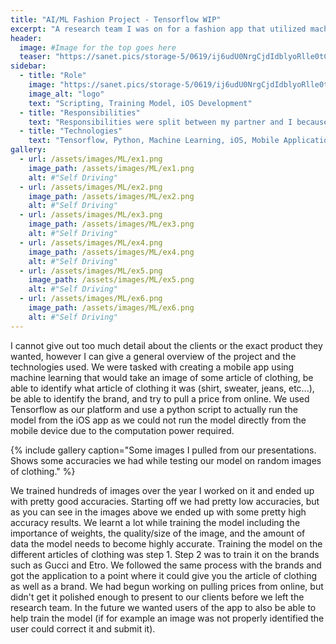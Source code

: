 ```yaml
---
title: "AI/ML Fashion Project - Tensorflow WIP"
excerpt: "A research team I was on for a fashion app that utilized machine learning. The primary platform used was Tensorflow"
header:
  image: #Image for the top goes here
  teaser: "https://sanet.pics/storage-5/0619/ij6udU0NrgCjdIdblyoRlle0tCakXTXf.png"
sidebar:
  - title: "Role"
    image: "https://sanet.pics/storage-5/0619/ij6udU0NrgCjdIdblyoRlle0tCakXTXf.png"
    image_alt: "logo"
    text: "Scripting, Training Model, iOS Development"
  - title: "Responsibilities"
    text: "Responsibilities were split between my partner and I because we were both trying to learn the same things about machine learning. We both trained the model and worked on the python scripts as well as the iOS app. I usually put together the presentations when we had a meeting with the clients."
  - title: "Technologies"
    text: "Tensorflow, Python, Machine Learning, iOS, Mobile Application"
gallery:
  - url: /assets/images/ML/ex1.png
    image_path: /assets/images/ML/ex1.png
    alt: #"Self Driving"
  - url: /assets/images/ML/ex2.png
    image_path: /assets/images/ML/ex2.png
    alt: #"Self Driving"
  - url: /assets/images/ML/ex3.png
    image_path: /assets/images/ML/ex3.png
    alt: #"Self Driving"
  - url: /assets/images/ML/ex4.png
    image_path: /assets/images/ML/ex4.png
    alt: #"Self Driving"
  - url: /assets/images/ML/ex5.png
    image_path: /assets/images/ML/ex5.png
    alt: #"Self Driving"
  - url: /assets/images/ML/ex6.png
    image_path: /assets/images/ML/ex6.png
    alt: #"Self Driving"
---
```


I cannot give out too much detail about the clients or the exact product they wanted, however I can give a general overview of the project and the technologies used. We were tasked with creating a mobile app using machine learning that would take an image of some article of clothing, be able to identify what article of clothing it was (shirt, sweater, jeans, etc...), be able to identify the brand, and try to pull a price from online. We used Tensorflow as our platform and use a python script to actually run the model from the iOS app as we could not run the model directly from the mobile device due to the computation power required.   

{% include gallery caption="Some images I pulled from our presentations. Shows some accuracies we had while testing our model on random images of clothing." %}

We trained hundreds of images over the year I worked on it and ended up with pretty good accuracies. Starting off we had pretty low accuracies, but as you can see in the images above we ended up with some pretty high accuracy results. We learnt a lot while training the model including the importance of weights, the quality/size of the image, and the amount of data the model needs to become highly accurate. Training the model on the different articles of clothing was step 1. Step 2 was to train it on the brands such as Gucci and Etro. We followed the same process with the brands and got the application to a point where it could give you the article of clothing as well as a brand. We had begun working on pulling prices from online, but didn't get it polished enough to present to our clients before we left the research team. In the future we wanted users of the app to also be able to help train the model (if for example an image was not properly identified the user could correct it and submit it).
